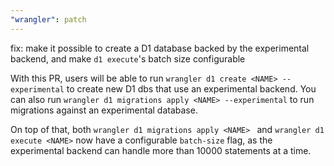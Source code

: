 ```yaml
---
"wrangler": patch
---
```


fix: make it possible to create a D1 database backed by the experimental backend, and make `d1 execute`'s batch size configurable

With this PR, users will be able to run `wrangler d1 create <NAME> --experimental` to create new D1 dbs that use an experimental backend. You can also run `wrangler d1 migrations apply <NAME> --experimental` to run migrations against an experimental database.

On top of that, both `wrangler d1 migrations apply <NAME> ` and `wrangler d1 execute <NAME>` now have a configurable `batch-size` flag, as the experimental backend can handle more than 10000 statements at a time.
